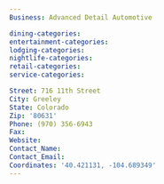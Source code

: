 ```yaml
---
Business: Advanced Detail Automotive

dining-categories:
entertainment-categories:
lodging-categories:
nightlife-categories:
retail-categories:
service-categories:

Street: 716 11th Street
City: Greeley
State: Colorado
Zip: '80631'
Phone: (970) 356-6943
Fax:
Website:
Contact_Name:
Contact_Email:
Coordinates: '40.421131, -104.689349'
---
```



